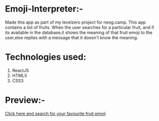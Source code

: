 # **Emoji-Interpreter:-**
Made this app as part of my levelzero project for neog.camp.
This app contains a list of fruits.
When the user searches for a particular fruit, and if its available in the database,it shows the meaning of that fruit emoji to the user,else replies with a message that it doesn't know the meaning.

# **Technologies used:**
  1.  ReactJS
  2.  HTML5
  3.  CSS3
  
  # **Preview:-**
  [Click here and search for your favourite fruit emoji](https://snd4q0.csb.app/)
